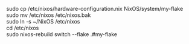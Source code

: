 sudo cp /etc/nixos/hardware-configuration.nix NixOS/system/my-flake  <br> 
sudo mv /etc/nixos /etc/nixos.bak  <br> 
sudo ln -s ~/NixOS /etc/nixos  <br> 
cd /etc/nixos  <br> 
sudo nixos-rebuild switch --flake .#my-flake  <br> 
